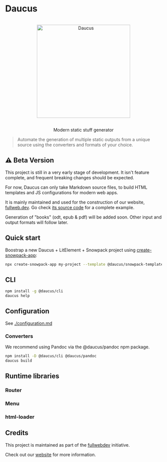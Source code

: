 # Daucus

<p align="center">
<img src="https://user-images.githubusercontent.com/7578400/115269003-29b80400-a13b-11eb-8b21-168df07e743b.png" alt="Daucus" width="300px" style="margin: 1rem">
</p>
<p align="center">
  Modern static stuff generator
</p>

> Automate the generation of multiple static outputs from a unique source using the converters and formats of your choice.

## :warning: Beta Version

This project is still in a very early stage of development. It isn't feature complete, and frequent breaking changes should be expected.

For now, Daucus can only take Markdown source files, to build HTML templates and JS configurations for modern web apps.

It is mainly maintained and used for the construction of our website, [fullweb.dev](https://fullweb.dev). Go check [its source code](https://github.com/fullwebdev/fullwebdev/tree/master/website) for a complete example.

Generation of "books" (odt, epub & pdf) will be added soon. Other input and output formats will follow later.

## Quick start

Boostrap a new Daucus + LitElement + Snowpack project using [create-snowpack-app](https://github.com/snowpackjs/snowpack/tree/main/create-snowpack-app/cli):

```bash
npx create-snowpack-app my-project --template @daucus/snowpack-template
```

## CLI

```bash
npm install -g @daucus/cli
daucus help
```

## Configuration

See [./configuration.md](./configuration.md)

### Converters

We recommend using Pandoc via the @daucus/pandoc npm package.

```bash
npm install -D @daucus/cli @daucus/pandoc
daucus build
```

## Runtime libraries

### Router

### Menu

### html-loader

## Credits

This project is maintained as part of the [fullwebdev](https://github.com/fullwebdev/fullwebdev) initiative.

Check out our [website](https://fullweb.dev) for more information.
